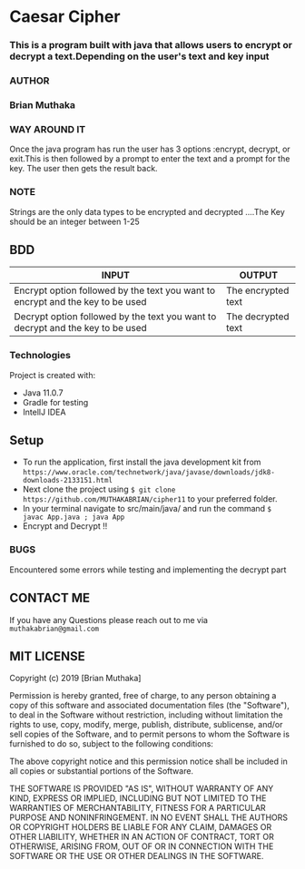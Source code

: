# Caesar Cipher
### This is a program built with java that allows users to encrypt or decrypt a text.Depending on the user's text and key input 

### AUTHOR 
### Brian Muthaka ###

### WAY AROUND IT

 Once the java program has run the user has 3 options :encrypt, decrypt, or exit.This is then followed by a prompt to enter the text and a prompt for the key. The user then gets the result back.

###  NOTE

Strings are the only data types to be encrypted and decrypted ....The Key should be an integer between 1-25             



## BDD
| INPUT                                                                       | OUTPUT             |
|-----------------------------------------------------------------------------|--------------------|
| Encrypt option followed by the text you want to encrypt and the key to be used  | The encrypted text |
| Decrypt option  followed by the text you want to decrypt and the key to be used  | The decrypted text |

### Technologies
Project is created with:
* Java 11.0.7
* Gradle for testing 
* IntellJ IDEA 

	
## Setup

* To run the application, first install the java development kit from `https://www.oracle.com/technetwork/java/javase/downloads/jdk8-downloads-2133151.html`
* Next clone the project using `$ git clone https://github.com/MUTHAKABRIAN/cipher11` to your preferred folder.
* In your terminal  navigate to src/main/java/ and run the command `$ javac App.java ; java App`
* Encrypt and Decrypt !! 

### BUGS 
 Encountered some errors while testing and implementing the decrypt part 

 ## CONTACT ME 
  If you have any Questions please reach out to me via `muthakabrian@gmail.com` 

## MIT LICENSE

Copyright (c) 2019 [Brian Muthaka]

Permission is hereby granted, free of charge, to any person obtaining a copy
of this software and associated documentation files (the "Software"), to deal
in the Software without restriction, including without limitation the rights
to use, copy, modify, merge, publish, distribute, sublicense, and/or sell
copies of the Software, and to permit persons to whom the Software is
furnished to do so, subject to the following conditions:

The above copyright notice and this permission notice shall be included in all
copies or substantial portions of the Software.

THE SOFTWARE IS PROVIDED "AS IS", WITHOUT WARRANTY OF ANY KIND, EXPRESS OR
IMPLIED, INCLUDING BUT NOT LIMITED TO THE WARRANTIES OF MERCHANTABILITY,
FITNESS FOR A PARTICULAR PURPOSE AND NONINFRINGEMENT. IN NO EVENT SHALL THE
AUTHORS OR COPYRIGHT HOLDERS BE LIABLE FOR ANY CLAIM, DAMAGES OR OTHER
LIABILITY, WHETHER IN AN ACTION OF CONTRACT, TORT OR OTHERWISE, ARISING FROM,
OUT OF OR IN CONNECTION WITH THE SOFTWARE OR THE USE OR OTHER DEALINGS IN THE
SOFTWARE.

